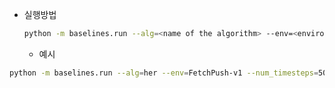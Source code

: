 + 실행방법

  ```bash
  python -m baselines.run --alg=<name of the algorithm> --env=<environment_id> [additional arguments]
  ```

  

  + 예시

```bash
python -m baselines.run --alg=her --env=FetchPush-v1 --num_timesteps=500 --play
```

